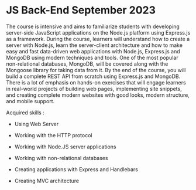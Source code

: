 # JS Back-End September 2023

The course is intensive and aims to familiarize students with developing server-side JavaScript applications on the Node.js platform using Express.js as a framework. During the course, learners will understand how to create a server with Node.js, learn the server-client architecture and how to make easy and fast data-driven web applications with Node.js, Express.js and MongoDB using modern techniques and tools. One of the most popular non-relational databases, MongoDB, will be covered along with the Mongoose library for taking data from it. By the end of the course, you will build a complete REST API from scratch using Express.js and MongoDB. There is a lot of emphasis on hands-on exercises that will engage learners in real-world projects of building web pages, implementing site snippets, and creating complete modern websites with good looks, modern structure, and mobile support.

Acquired skills :

  - Using Web Server

  - Working with the HTTP protocol

  - Working with Node.JS server applications

  - Working with non-relational databases

  - Creating applications with Express and Handlebars

  - Creating MVC architecture
